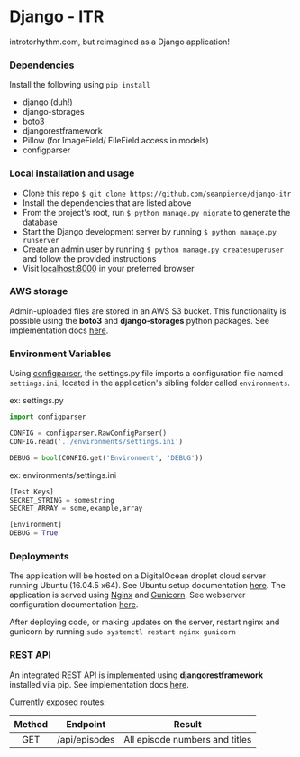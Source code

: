 # Django - ITR

introtorhythm.com, but reimagined as a Django application!

### Dependencies

Install the following using `pip install`

-   django (duh!)
-   django-storages
-   boto3
-   djangorestframework
-   Pillow (for ImageField/ FileField access in models)
-   configparser

### Local installation and usage

-   Clone this repo `$ git clone https://github.com/seanpierce/django-itr`
-   Install the dependencies that are listed above
-   From the project's root, run `$ python manage.py migrate` to generate the database
-   Start the Django development server by running `$ python manage.py runserver`
-   Create an admin user by running `$ python manage.py createsuperuser` and follow the provided instructions
-   Visit <a href="http://localhost:8000/">localhost:8000</a> in your preferred browser

### AWS storage

Admin-uploaded files are stored in an AWS S3 bucket. This functionality is possible using the **boto3** and **django-storages** python packages.
See implementation docs <a href="https://simpleisbetterthancomplex.com/tutorial/2017/08/01/how-to-setup-amazon-s3-in-a-django-project.html">here</a>.

### Environment Variables

Using <a href="https://docs.python.org/3/library/configparser.html">configparser</a>, the settings.py file imports a configuration file named `settings.ini`, located in the application's sibling folder called `environments`.

ex: settings.py
```python
import configparser

CONFIG = configparser.RawConfigParser()
CONFIG.read('../environments/settings.ini')

DEBUG = bool(CONFIG.get('Environment', 'DEBUG'))
```

ex: environments/settings.ini
```python
[Test Keys]
SECRET_STRING = somestring
SECRET_ARRAY = some,example,array

[Environment]
DEBUG = True
```

### Deployments

The application will be hosted on a DigitalOcean droplet cloud server running Ubuntu (16.04.5 x64). See Ubuntu setup documentation <a href="https://www.digitalocean.com/community/tutorials/how-to-install-django-and-set-up-a-development-environment-on-ubuntu-16-04">here</a>. The application is served using <a href="https://www.nginx.com/">Nginx</a> and <a href="https://gunicorn.org/">Gunicorn</a>. See webserver configuration documentation <a href="https://www.digitalocean.com/community/tutorials/how-to-set-up-django-with-postgres-nginx-and-gunicorn-on-ubuntu-16-04">here</a>.

After deploying code, or making updates on the server, restart nginx and gunicorn by running `sudo systemctl restart nginx gunicorn`

### REST API

An integrated REST API is implemented using **djangorestframework** installed viia pip. See implementation docs <a href="https://medium.com/backticks-tildes/lets-build-an-api-with-django-rest-framework-32fcf40231e5">here</a>.

Currently exposed routes:

| Method |   Endpoint    |             Result             |
| :----: | :-----------: | :----------------------------: |
|  GET   | /api/episodes | All episode numbers and titles |
